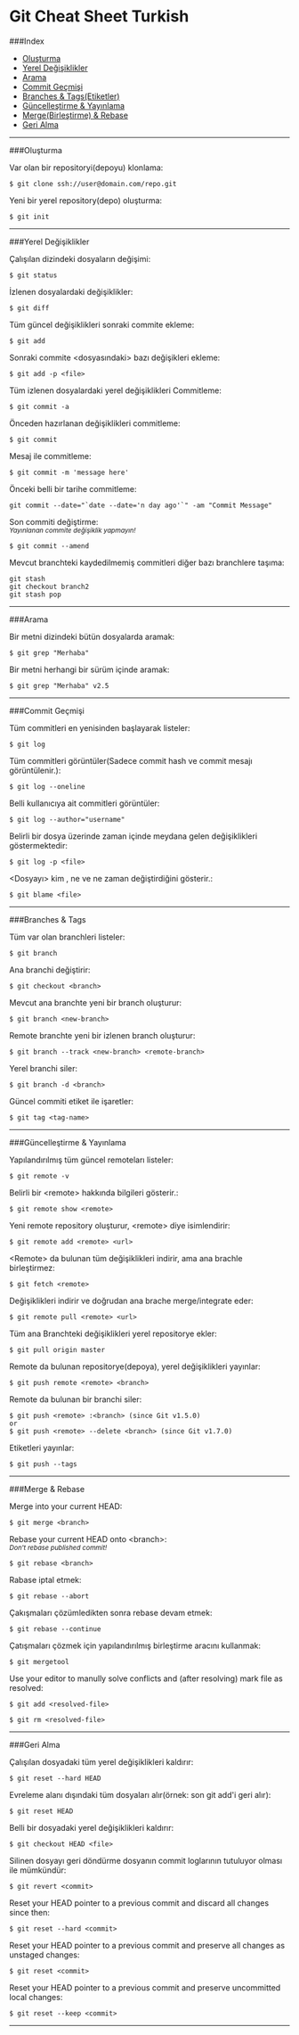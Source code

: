 Git Cheat Sheet Turkish
===============


###Index
* [Oluşturma](#oluşturma)
* [Yerel Değişiklikler](#yerel-değişiklikler)
* [Arama](#arama)
* [Commit Geçmişi](#commit-geçmişi)
* [Branches & Tags(Etiketler)](#branches--tags)
* [Güncelleştirme & Yayınlama](#güncelleştirme--yayınlama)
* [Merge(Birleştirme) & Rebase](#merge--rebase)
* [Geri Alma](#geri-alma)

<hr>
###Oluşturma

Var olan bir repositoryi(depoyu) klonlama:
```
$ git clone ssh://user@domain.com/repo.git
```

Yeni bir yerel repository(depo) oluşturma:
```
$ git init
```

<hr>
###Yerel Değişiklikler

Çalışılan dizindeki dosyaların değişimi:
```
$ git status
```

İzlenen dosyalardaki değişiklikler:
```
$ git diff
```

Tüm güncel değişiklikleri sonraki commite ekleme:
```
$ git add
```

Sonraki commite &lt;dosyasındaki&gt; bazı değişikleri ekleme:
```
$ git add -p <file>
```

Tüm izlenen dosyalardaki yerel değişiklikleri Commitleme:
```
$ git commit -a
```

Önceden hazırlanan değişiklikleri commitleme:
```
$ git commit
```

Mesaj ile commitleme:
```
$ git commit -m 'message here'
```

Önceki belli bir tarihe commitleme:
```
git commit --date="`date --date='n day ago'`" -am "Commit Message"
```

Son commiti değiştirme:<br>
<em><sub>Yayınlanan commite değişiklik yapmayın!</sub></em>
```
$ git commit --amend
```

Mevcut branchteki kaydedilmemiş commitleri diğer bazı branchlere taşıma:
```
git stash
git checkout branch2
git stash pop
```

<hr>
###Arama

Bir metni dizindeki bütün dosyalarda aramak:
```
$ git grep "Merhaba"
```

Bir metni herhangi bir sürüm içinde aramak:
```
$ git grep "Merhaba" v2.5
```

<hr>
###Commit Geçmişi

Tüm commitleri en yenisinden başlayarak listeler:
```
$ git log
```

Tüm commitleri görüntüler(Sadece commit hash ve commit mesajı görüntülenir.):
```
$ git log --oneline
```

Belli kullanıcıya ait commitleri görüntüler:
```
$ git log --author="username"
```

Belirli bir dosya üzerinde zaman içinde meydana gelen değişiklikleri göstermektedir:
```
$ git log -p <file>
```

&lt;Dosyayı&gt; kim , ne ve ne zaman değiştirdiğini gösterir.:
```
$ git blame <file>
```

<hr>
###Branches & Tags

Tüm var olan branchleri listeler:
```
$ git branch
```

Ana branchi değiştirir:
```
$ git checkout <branch>
```

Mevcut ana branchte yeni bir branch oluşturur:
```
$ git branch <new-branch>
```

Remote branchte yeni bir izlenen branch oluşturur:
```
$ git branch --track <new-branch> <remote-branch>
```

Yerel branchi siler:
```
$ git branch -d <branch>
```

Güncel commiti etiket ile işaretler:
```
$ git tag <tag-name>
```

<hr>
###Güncelleştirme & Yayınlama

Yapılandırılmış tüm güncel remoteları listeler:
```
$ git remote -v
```

Belirli bir &lt;remote&gt; hakkında bilgileri gösterir.:
```
$ git remote show <remote>
```

Yeni remote repository oluşturur, &lt;remote&gt; diye isimlendirir:
```
$ git remote add <remote> <url>
```

&lt;Remote&gt; da bulunan tüm değişiklikleri indirir, ama ana brachle birleştirmez:
```
$ git fetch <remote>
```

Değişiklikleri indirir ve doğrudan ana brache merge/integrate eder:
```
$ git remote pull <remote> <url>
```

Tüm ana Branchteki değişiklikleri yerel repositorye ekler:
```
$ git pull origin master
```

Remote da bulunan repositorye(depoya), yerel değişiklikleri yayınlar:
```
$ git push remote <remote> <branch>
```

Remote da bulunan bir branchi siler:
```
$ git push <remote> :<branch> (since Git v1.5.0)
or
$ git push <remote> --delete <branch> (since Git v1.7.0)
```

Etiketleri yayınlar:
```
$ git push --tags
```

<hr>
###Merge & Rebase

Merge <branch> into your current HEAD:
```
$ git merge <branch>
```

Rebase your current HEAD onto &lt;branch&gt;:<br>
<em><sub>Don't rebase published commit!</sub></em>
```
$ git rebase <branch>
```

Rabase iptal etmek:
```
$ git rebase --abort
```

Çakışmaları çözümledikten sonra rebase devam etmek:
```
$ git rebase --continue
```

Çatışmaları çözmek için yapılandırılmış birleştirme aracını kullanmak:
```
$ git mergetool
```

Use your editor to manully solve conflicts and (after resolving) mark file as resolved:
```
$ git add <resolved-file>
```
```
$ git rm <resolved-file>
```

<hr>
###Geri Alma

Çalışılan dosyadaki tüm yerel değişiklikleri kaldırır:
```
$ git reset --hard HEAD
```

Evreleme alanı dışındaki tüm dosyaları alır(örnek: son git add'i geri alır):
```
$ git reset HEAD
```

Belli bir dosyadaki yerel değişiklikleri kaldırır:
```
$ git checkout HEAD <file>
```

Silinen dosyayı geri döndürme dosyanın commit loglarının tutuluyor olması ile mümkündür:
```
$ git revert <commit>
```

Reset your HEAD pointer to a previous commit and discard all changes since then:
```
$ git reset --hard <commit>
```

Reset your HEAD pointer to a previous commit and preserve all changes as unstaged changes:
```
$ git reset <commit>
```

Reset your HEAD pointer to a previous commit and preserve uncommitted local changes:
```
$ git reset --keep <commit>
```

<hr>
